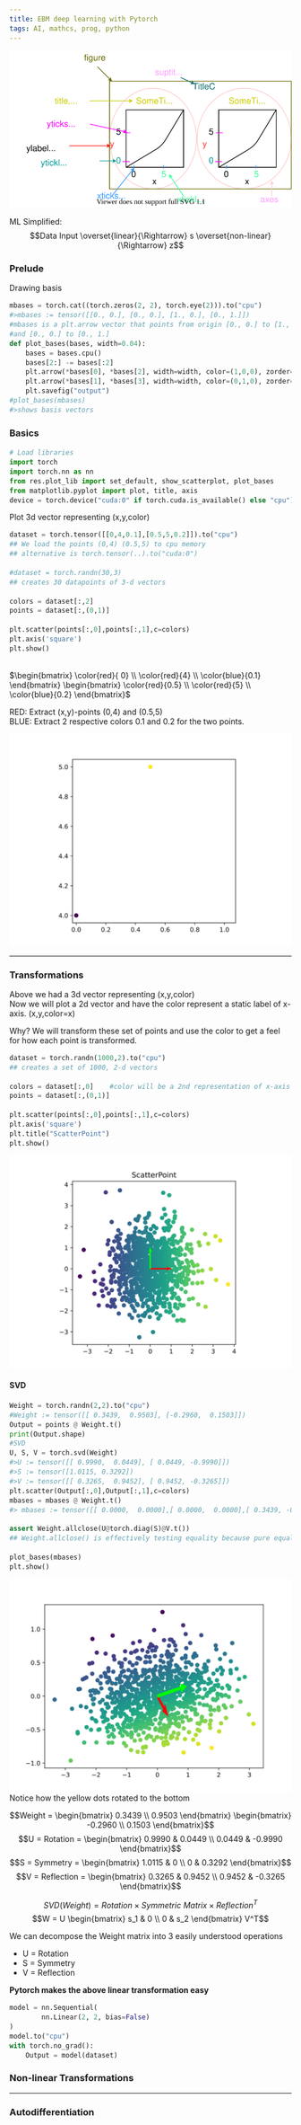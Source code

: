 ```yaml
---
title: EBM deep learning with Pytorch
tags: AI, mathcs, prog, python
---
```

![](/images/pyimage/pyplot.svg)

ML Simplified:
$$Data Input \overset{linear}{\Rightarrow} s \overset{non-linear}{\Rightarrow} z$$

### Prelude
Drawing basis
```python
mbases = torch.cat((torch.zeros(2, 2), torch.eye(2))).to("cpu")  
#>mbases := tensor([[0., 0.], [0., 0.], [1., 0.], [0., 1.]])
#mbases is a plt.arrow vector that points from origin [0., 0.] to [1., 0.]
#and [0., 0.] to [0., 1.]
def plot_bases(bases, width=0.04):
    bases = bases.cpu()
    bases[2:] -= bases[:2]
    plt.arrow(*bases[0], *bases[2], width=width, color=(1,0,0), zorder=10, alpha=1., length_includes_head=True)
    plt.arrow(*bases[1], *bases[3], width=width, color=(0,1,0), zorder=10, alpha=1., length_includes_head=True)
    plt.savefig("output")
#plot_bases(mbases)
#>shows basis vectors

```


### Basics

```python
# Load libraries
import torch
import torch.nn as nn
from res.plot_lib import set_default, show_scatterplot, plot_bases
from matplotlib.pyplot import plot, title, axis
device = torch.device("cuda:0" if torch.cuda.is_available() else "cpu")
```

Plot 3d vector representing (x,y,color)

```python
dataset = torch.tensor([[0,4,0.1],[0.5,5,0.2]]).to("cpu")
## We load the points (0,4) (0.5,5) to cpu memory
## alternative is torch.tensor(..).to("cuda:0")

#dataset = torch.randn(30,3)
## creates 30 datapoints of 3-d vectors

colors = dataset[:,2]
points = dataset[:,(0,1)]

plt.scatter(points[:,0],points[:,1],c=colors)
plt.axis('square')
plt.show()



```

$\begin{bmatrix} \color{red}{ 0} \\ \color{red}{4} \\ \color{blue}{0.1} \end{bmatrix} \begin{bmatrix} \color{red}{0.5} \\ \color{red}{5} \\ \color{blue}{0.2} \end{bmatrix}$

RED: Extract (x,y)-points (0,4) and (0.5,5)  
BLUE: Extract 2 respective colors 0.1 and 0.2 for the two points.  

![](/images/pytorchimg/Figure_1.svg)

---

### Transformations

Above we had a 3d vector representing (x,y,color)  
Now we will plot a 2d vector and have the color represent a static label of x-axis. (x,y,color=x)   

Why? We will transform these set of points and use the color to get a feel for how each point is transformed.

```python
dataset = torch.randn(1000,2).to("cpu")
## creates a set of 1000, 2-d vectors

colors = dataset[:,0]    #color will be a 2nd representation of x-axis
points = dataset[:,(0,1)]

plt.scatter(points[:,0],points[:,1],c=colors)
plt.axis('square')
plt.title("ScatterPoint")
plt.show()
```

![](/images/pytorchimg/Figure_2.svg)

#### SVD

```python
Weight = torch.randn(2,2).to("cpu")
#Weight := tensor([[ 0.3439,  0.9503], [-0.2960,  0.1503]])
Output = points @ Weight.t()
print(Output.shape)
#SVD
U, S, V = torch.svd(Weight)
#>U := tensor([[ 0.9990,  0.0449], [ 0.0449, -0.9990]])
#>S := tensor([1.0115, 0.3292])
#>V := tensor([[ 0.3265,  0.9452], [ 0.9452, -0.3265]])
plt.scatter(Output[:,0],Output[:,1],c=colors)
mbases = mbases @ Weight.t()
#> mbases := tensor([[ 0.0000,  0.0000],[ 0.0000,  0.0000],[ 0.3439, -0.2960],[ 0.9503,  0.1503]])

assert Weight.allclose(U@torch.diag(S)@V.t())
## Weight.allclose() is effectively testing equality because pure equality w/ floating points is f***ing dangerous

plot_bases(mbases)
plt.show()

```

![](/images/pytorchimg/Figure_3.svg)
Notice how the yellow dots rotated to the bottom

$$Weight = \begin{bmatrix} 0.3439 \\ 0.9503 \end{bmatrix} \begin{bmatrix} -0.2960 \\ 0.1503 \end{bmatrix}$$
$$U = Rotation = \begin{bmatrix} 0.9990 & 0.0449 \\ 0.0449 & -0.9990 \end{bmatrix}$$
$$S = Symmetry = \begin{bmatrix} 1.0115 & 0 \\ 0 & 0.3292 \end{bmatrix}$$
$$V = Reflection = \begin{bmatrix} 0.3265 & 0.9452 \\ 0.9452 & -0.3265 \end{bmatrix}$$  

$$SVD(Weight) = Rotation \times Symmetric\ Matrix \times Reflection^{T}$$
$$W = U \begin{bmatrix} s_1 & 0 \\ 0 & s_2 \end{bmatrix} V^T$$ 

We can decompose the Weight matrix into 3 easily understood operations

* U = Rotation
* S = Symmetry
* V = Reflection




**Pytorch makes the above linear transformation easy**
```python
model = nn.Sequential(
        nn.Linear(2, 2, bias=False)
)
model.to("cpu")
with torch.no_grad():
    Output = model(dataset)

```
### Non-linear Transformations


---
###  Autodifferentiation